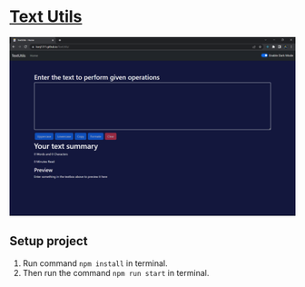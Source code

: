 # [Text Utils](https://kunj1311.github.io/TextUtils/)

![Preview](https://github.com/KUNJ1311/TextUtils/blob/main/public/Screenshot%20(12).png/?raw=true "Text Utils")

## Setup project 

1. Run command `npm install` in terminal.
2. Then run the command `npm run start` in terminal.
